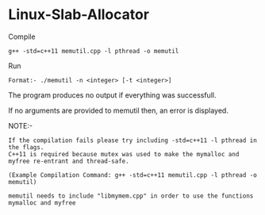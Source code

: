 # Linux-Slab-Allocator

Compile

`g++ -std=c++11 memutil.cpp -l pthread -o memutil`

Run

`Format:- ./memutil -n <integer> [-t <integer>]`

The program produces no output if everything was successfull.

If no arguments are provided to memutil then, an error is displayed.

NOTE:-

    If the compilation fails please try including -std=c++11 -l pthread in the flags.
    C++11 is required because mutex was used to make the mymalloc and myfree re-entrant and thread-safe.
	
	(Example Compilation Command: g++ -std=c++11 memutil.cpp -l pthread -o memutil)
	
	memutil needs to include "libmymem.cpp" in order to use the functions mymalloc and myfree

